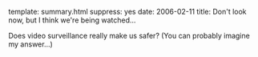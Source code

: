 template: summary.html
suppress: yes
date: 2006-02-11
title: Don't look now, but I think we're being watched...

Does video surveillance really make us safer? (You can probably
imagine my answer...)

